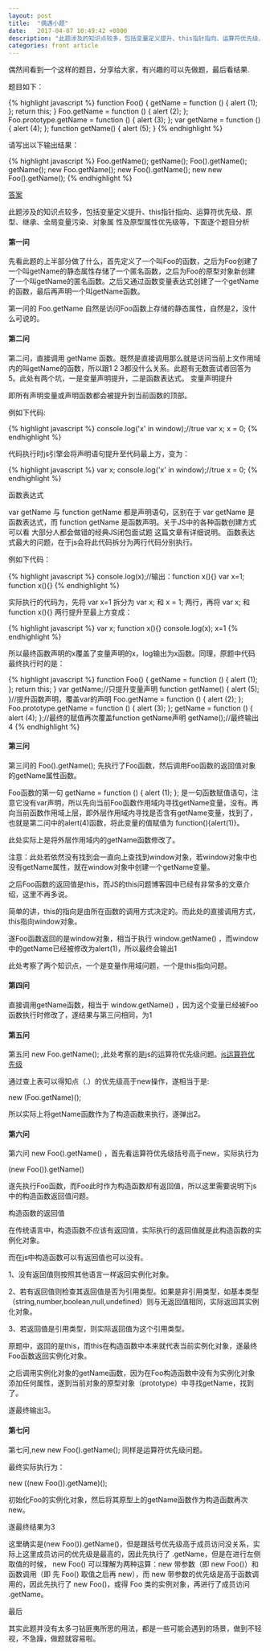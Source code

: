 ```yaml
---
layout: post
title:  "偶遇小题"
date:   2017-04-07 10:49:42 +0800
description: "此题涉及的知识点较多，包括变量定义提升、this指针指向、运算符优先级、原型、继承、全局变量污染、对象属性及原型属性优先级等，有兴趣可以做题玩玩"
categories: front article
---
```


偶然间看到一个这样的题目，分享给大家，有兴趣的可以先做题，最后看结果.

题目如下：

{% highlight javascript %}
function Foo() { 
    getName = function () { alert (1); }; 
    return this; 
} 
Foo.getName = function () { alert (2); }; 
Foo.prototype.getName = function () { alert (3); }; 
var getName = function () { alert (4); }; 
function getName() { alert (5); }
{% endhighlight %}

请写出以下输出结果：

{% highlight javascript %}
Foo.getName(); 
getName(); 
Foo().getName(); 
getName(); 
new Foo.getName(); 
new Foo().getName(); 
new new Foo().getName();
{% endhighlight %}

[答案](/page/demo-0324.html)

此题涉及的知识点较多，包括变量定义提升、this指针指向、运算符优先级、原型、继承、全局变量污染、对象属
性及原型属性优先级等，下面逐个题目分析

#### 第一问

先看此题的上半部分做了什么，首先定义了一个叫Foo的函数，之后为Foo创建了一个叫getName的静态属性存储了一个匿名函数，之后为Foo的原型对象新创建了一个叫getName的匿名函数。之后又通过函数变量表达式创建了一个getName的函数，最后再声明一个叫getName函数。

第一问的 Foo.getName 自然是访问Foo函数上存储的静态属性，自然是2，没什么可说的。

#### 第二问

第二问，直接调用 getName 函数。既然是直接调用那么就是访问当前上文作用域内的叫getName的函数，所以跟1 2 3都没什么关系。此题有无数面试者回答为5。此处有两个坑，一是变量声明提升，二是函数表达式。
变量声明提升

即所有声明变量或声明函数都会被提升到当前函数的顶部。

例如下代码:

{% highlight javascript %}
console.log('x' in window);//true 
var x; 
x = 0;
{% endhighlight %}

代码执行时js引擎会将声明语句提升至代码最上方，变为：

{% highlight javascript %}
var x; 
console.log('x' in window);//true 
x = 0;
{% endhighlight %}

函数表达式

var getName 与 function getName 都是声明语句，区别在于 var getName 是函数表达式，而 function getName 是函数声明。关于JS中的各种函数创建方式可以看 大部分人都会做错的经典JS闭包面试题 这篇文章有详细说明。
函数表达式最大的问题，在于js会将此代码拆分为两行代码分别执行。

例如下代码：

{% highlight javascript %}
console.log(x);//输出：function x(){} 
var x=1; 
function x(){}
{% endhighlight %}

实际执行的代码为，先将 var x=1 拆分为 var x; 和 x = 1; 两行，再将 var x; 和 function x(){} 两行提升至最上方变成：

{% highlight javascript %}
var x; 
function x(){}
console.log(x);
x=1
{% endhighlight %}

所以最终函数声明的x覆盖了变量声明的x，log输出为x函数。同理，原题中代码最终执行时的是：

{% highlight javascript %}
function Foo() { 
    getName = function () { alert (1); }; 
    return this; 
} 
var getName;//只提升变量声明 
function getName() { alert (5); }//提升函数声明，覆盖var的声明 
Foo.getName = function () { alert (2); }; 
Foo.prototype.getName = function () { alert (3); }; 
getName = function () { alert (4); };//最终的赋值再次覆盖function getName声明 
getName();//最终输出4
{% endhighlight %}

#### 第三问

第三问的 Foo().getName(); 先执行了Foo函数，然后调用Foo函数的返回值对象的getName属性函数。

Foo函数的第一句 getName = function () { alert (1); }; 是一句函数赋值语句，注意它没有var声明，所以先向当前Foo函数作用域内寻找getName变量，没有。再向当前函数作用域上层，即外层作用域内寻找是否含有getName变量，找到了，也就是第二问中的alert(4)函数，将此变量的值赋值为 function(){alert(1)}。

此处实际上是将外层作用域内的getName函数修改了。

注意：此处若依然没有找到会一直向上查找到window对象，若window对象中也没有getName属性，就在window对象中创建一个getName变量。

之后Foo函数的返回值是this，而JS的this问题博客园中已经有非常多的文章介绍，这里不再多说。

简单的讲，this的指向是由所在函数的调用方式决定的。而此处的直接调用方式，this指向window对象。

遂Foo函数返回的是window对象，相当于执行 window.getName() ，而window中的getName已经被修改为alert(1)，所以最终会输出1

此处考察了两个知识点，一个是变量作用域问题，一个是this指向问题。

#### 第四问

直接调用getName函数，相当于 window.getName() ，因为这个变量已经被Foo函数执行时修改了，遂结果与第三问相同，为1

#### 第五问

第五问 new Foo.getName(); ,此处考察的是js的运算符优先级问题。[js运算符优先级](https://developer.mozilla.org/zh-CN/docs/Web/JavaScript/Reference/Operators/Operator_Precedence)

通过查上表可以得知点（.）的优先级高于new操作，遂相当于是:

new (Foo.getName)();

所以实际上将getName函数作为了构造函数来执行，遂弹出2。

#### 第六问

第六问 new Foo().getName() ，首先看运算符优先级括号高于new，实际执行为

(new Foo()).getName()

遂先执行Foo函数，而Foo此时作为构造函数却有返回值，所以这里需要说明下js中的构造函数返回值问题。

构造函数的返回值

在传统语言中，构造函数不应该有返回值，实际执行的返回值就是此构造函数的实例化对象。

而在js中构造函数可以有返回值也可以没有。

1、没有返回值则按照其他语言一样返回实例化对象。

2、若有返回值则检查其返回值是否为引用类型。如果是非引用类型，如基本类型（string,number,boolean,null,undefined）则与无返回值相同，实际返回其实例化对象。

3、若返回值是引用类型，则实际返回值为这个引用类型。

原题中，返回的是this，而this在构造函数中本来就代表当前实例化对象，遂最终Foo函数返回实例化对象。

之后调用实例化对象的getName函数，因为在Foo构造函数中没有为实例化对象添加任何属性，遂到当前对象的原型对象（prototype）中寻找getName，找到了。

遂最终输出3。

#### 第七问

第七问,new new Foo().getName(); 同样是运算符优先级问题。

最终实际执行为：

new ((new Foo()).getName)();

初始化Foo的实例化对象，然后将其原型上的getName函数作为构造函数再次new。

遂最终结果为3

这里确实是(new Foo()).getName()，但是跟括号优先级高于成员访问没关系，实际上这里成员访问的优先级是最高的，因此先执行了 .getName，但是在进行左侧取值的时候， new Foo() 可以理解为两种运算：new 带参数（即 new Foo()）和函数调用（即 先 Foo() 取值之后再 new），而 new 带参数的优先级是高于函数调用的，因此先执行了 new Foo()，或得 Foo 类的实例对象，再进行了成员访问 .getName。

最后

其实此题并没有太多刁钻匪夷所思的用法，都是一些可能会遇到的场景，做到不轻视，不急躁，做题就容易啦。

